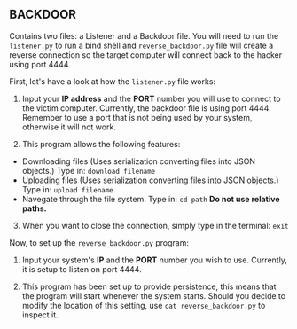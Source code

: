 ## BACKDOOR 

Contains two files: a Listener and a Backdoor file. 
You will need to run the `listener.py` to run a bind shell and  `reverse_backdoor.py` file will create a reverse
connection so the target computer will connect back to the hacker using port 4444.

First, let's have a look at how the `listener.py` file works:

1. Input your **IP address** and the **PORT** number you will use to connect to the victim computer. 
Currently, the backdoor file is using port 4444. Remember to use a port that is not being used by your system, otherwise it will not work.

2. This program allows the following features: 
  * Downloading files (Uses serialization converting files into JSON objects.) Type in: `download filename`
  * Uploading files (Uses serialization converting files into JSON objects.) Type in: `upload filename`
  * Navegate through the file system. Type in: `cd path` **Do not use relative paths.** 

3. When you want to close the connection, simply type in the terminal: `exit` 


Now, to set up the `reverse_backdoor.py` program:

1. Input your system's **IP** and the **PORT** number you wish to use. Currently, it is setup to listen on port 4444.

2. This program has been set up to provide persistence, this means that the program will start whenever the system starts. Should you decide
to modify the location of this setting, use `cat reverse_backdoor.py` to inspect it. 
